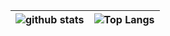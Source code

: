 |![github stats](https://github-readme-stats.vercel.app/api?username=storm37000&count_private=false&show_icons=true&theme=Gradient&disable_animations=false&include_all_commits=true)|![Top Langs](https://github-readme-stats.vercel.app/api/top-langs/?username=storm37000&count_private=false&theme=Gradient&langs_count=10&layout=compact)|
|:-:|:-:|

<!---
venomc312/venomc312 is a ✨ special ✨ repository because its `README.md` (this file) appears on your GitHub profile.
You can click the Preview link to take a look at your changes.
--->
